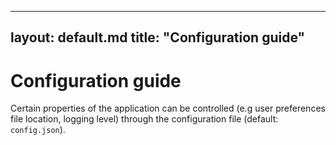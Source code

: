  ---
  layout: default.md
  title: "Configuration guide"
---

# Configuration guide

Certain properties of the application can be controlled (e.g user preferences file location, logging level) through the
configuration file (default: `config.json`).
